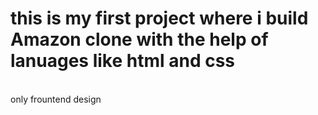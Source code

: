 #  this is my first project where i build Amazon clone with the help of lanuages like html and css 
<br>
only frountend design
